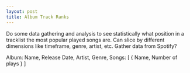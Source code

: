 ```yaml
---
layout: post
title: Album Track Ranks
---
```


Do some data gathering and analysis to see statistically what position in a tracklist the most popular played songs are.
Can slice by different dimensions like timeframe, genre, artist, etc.
Gather data from Spotify?

Album: Name, Release Date, Artist, Genre, Songs: [ { Name, Number of plays } ]
